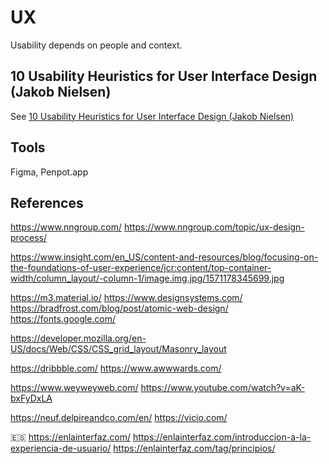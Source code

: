 
# UX
Usability depends on people and context.

## 10 Usability Heuristics for User Interface Design (Jakob Nielsen)
See [10 Usability Heuristics for User Interface Design (Jakob Nielsen)](10-usability-heuristics-nielsen.md)




## Tools
Figma, Penpot.app


## References

https://www.nngroup.com/
https://www.nngroup.com/topic/ux-design-process/



https://www.insight.com/en_US/content-and-resources/blog/focusing-on-the-foundations-of-user-experience/jcr:content/top-container-width/column_layout/-column-1/image.img.jpg/1571178345699.jpg

https://m3.material.io/ 
https://www.designsystems.com/
https://bradfrost.com/blog/post/atomic-web-design/ 
https://fonts.google.com/

https://developer.mozilla.org/en-US/docs/Web/CSS/CSS_grid_layout/Masonry_layout


https://dribbble.com/ 
https://www.awwwards.com/ 

https://www.weyweyweb.com/ 
https://www.youtube.com/watch?v=aK-bxFyDxLA


https://neuf.delpireandco.com/en/
https://vicio.com/ 


:es: 
https://enlainterfaz.com/
https://enlainterfaz.com/introduccion-a-la-experiencia-de-usuario/
https://enlainterfaz.com/tag/principios/ 
